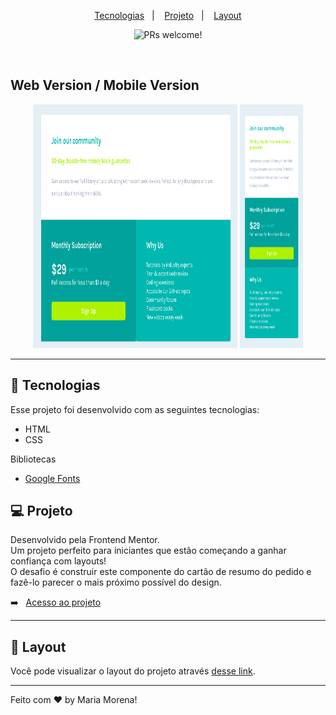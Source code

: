<p align="center">
  <a href="#-tecnologias">Tecnologias</a>&nbsp;&nbsp;&nbsp;|&nbsp;&nbsp;&nbsp;
  <a href="#-projeto">Projeto</a>&nbsp;&nbsp;&nbsp;|&nbsp;&nbsp;&nbsp;
  <a href="#-layout">Layout</a>
</p>

<p align="center">
 <img src="https://img.shields.io/static/v1?label=PRs&message=welcome&color=49AA26&labelColor=000000" alt="PRs welcome!" />
</p>

<br>

## Web Version / Mobile Version

<p align="center">
  <img alt="Single Price Grid Component" src="assets/desktop.png" width="65%" height="390px">
  <img alt="Single Price Grid Component" src="assets/mobile.png" width="20%" height="390px">
</p>

---

## 🚀 Tecnologias

Esse projeto foi desenvolvido com as seguintes tecnologias:

- HTML
- CSS

Bibliotecas

- [Google Fonts](https://fonts.google.com/)

## 💻 Projeto

Desenvolvido pela Frontend Mentor.<br>
Um projeto perfeito para iniciantes que estão começando a ganhar confiança com layouts!<br>
O desafio é construir este componente do cartão de resumo do pedido e fazê-lo parecer o mais próximo possível do design.

➡️ &nbsp;&nbsp;[Acesso ao projeto](https://mariamorena27.github.io/single_price_grid_component/)

---

## 🔖 Layout

Você pode visualizar o layout do projeto através [desse link](https://www.frontendmentor.io/challenges/single-price-grid-component-5ce41129d0ff452fec5abbbc/hub/single-price-grid-component-YWJ6yob47L).

---

Feito com ♥ by Maria Morena!
